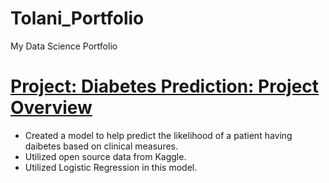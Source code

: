 # Tolani_Portfolio
My Data Science Portfolio

# [Project: Diabetes Prediction: Project Overview](https://github.com/Tolani07/Diabetes-Prediction/blob/main/Diabetes%20Prediction.ipynb)
* Created a model to help predict the likelihood of a patient having daibetes based on clinical measures.
* Utilized open source data from Kaggle.
* Utilized Logistic Regression in this model.  
